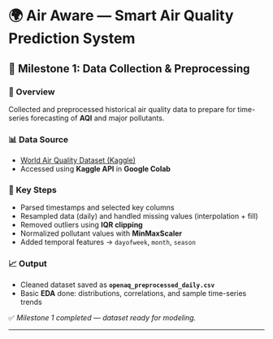 # 🌍 Air Aware — Smart Air Quality Prediction System

## 🧩 Milestone 1: Data Collection & Preprocessing

### 🔹 Overview
Collected and preprocessed historical air quality data to prepare for time-series forecasting of **AQI** and major pollutants.

### 📊 Data Source
- [World Air Quality Dataset (Kaggle)](https://www.kaggle.com/datasets/mexwell/world-air-quality)
- Accessed using **Kaggle API** in **Google Colab**

### 🧹 Key Steps
- Parsed timestamps and selected key columns  
- Resampled data (daily) and handled missing values (interpolation + fill)  
- Removed outliers using **IQR clipping**  
- Normalized pollutant values with **MinMaxScaler**  
- Added temporal features → `dayofweek`, `month`, `season`

### 📈 Output
- Cleaned dataset saved as **`openaq_preprocessed_daily.csv`**
- Basic **EDA** done: distributions, correlations, and sample time-series trends  

✅ *Milestone 1 completed — dataset ready for modeling.*

---


